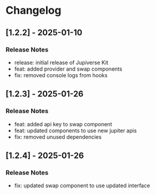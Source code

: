 # Changelog

## [1.2.2] - 2025-01-10

### Release Notes

- release: initial release of Jupiverse Kit
- feat: added provider and swap components
- fix: removed console logs from hooks

## [1.2.3] - 2025-01-26

### Release Notes

- feat: added api key to swap component
- feat: updated components to use new jupiter apis
- fix: removed unused dependencies

## [1.2.4] - 2025-01-26

### Release Notes

- fix: updated swap component to use updated interface